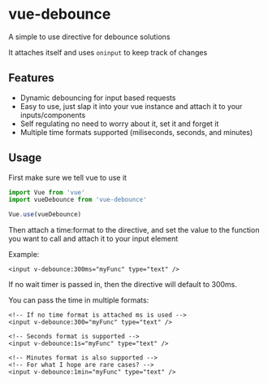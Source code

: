# vue-debounce
A simple to use directive for debounce solutions

It attaches itself and uses `oninput` to keep track of changes

## Features

- Dynamic debouncing for input based requests
- Easy to use, just slap it into your vue instance and attach it to your inputs/components
- Self regulating no need to worry about it, set it and forget it
- Multiple time formats supported (miliseconds, seconds, and minutes)

## Usage

First make sure we tell vue to use it

```js
import Vue from 'vue'
import vueDebounce from 'vue-debounce'

Vue.use(vueDebounce)
```

Then attach a time:format to the directive, and set the value to the function you want to call and attach it to your input element

Example:

```vue
<input v-debounce:300ms="myFunc" type="text" />
```

If no wait timer is passed in, then the directive will default to 300ms.

You can pass the time in multiple formats:

```vue
<!-- If no time format is attached ms is used -->
<input v-debounce:300="myFunc" type="text" />

<!-- Seconds format is supported -->
<input v-debounce:1s="myFunc" type="text" />

<!-- Minutes format is also supported -->
<!-- For what I hope are rare cases? -->
<input v-debounce:1min="myFunc" type="text" />
```
